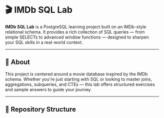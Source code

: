 # 🎬 IMDb SQL Lab

**IMDb SQL Lab** is a PostgreSQL learning project built on an IMDb-style relational schema. It provides a rich collection of SQL queries — from simple SELECTs to advanced window functions — designed to sharpen your SQL skills in a real-world context.

---

## 📌 About

This project is centered around a movie database inspired by the IMDb schema. Whether you're just starting with SQL or looking to master joins, aggregations, subqueries, and CTEs — this lab offers structured exercises and sample answers to guide your journey.

---

## 📂 Repository Structure

